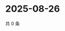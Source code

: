 # 2025-08-26

共 0 条

<!-- BEGIN ZHIHUQUESTIONS -->
<!-- 最后更新时间 Tue Aug 26 2025 15:12:04 GMT+0800 (China Standard Time) -->

<!-- END ZHIHUQUESTIONS -->
